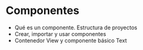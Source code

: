 # Componentes
* Qué es un componente. Estructura de proyectos
* Crear, importar y usar componentes
* Contenedor View y componente básico Text

